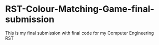 # RST-Colour-Matching-Game-final-submission
This is my final submission with final code for my Computer Engineering RST
